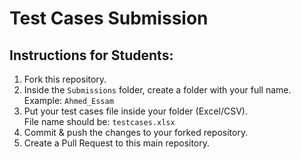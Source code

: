 # Test Cases Submission
 
## Instructions for Students:
1. Fork this repository.
2. Inside the `Submissions` folder, create a folder with your full name.  
   Example: `Ahmed_Essam`
3. Put your test cases file inside your folder (Excel/CSV).  
   File name should be: `testcases.xlsx`
4. Commit & push the changes to your forked repository.
5. Create a Pull Request to this main repository.
